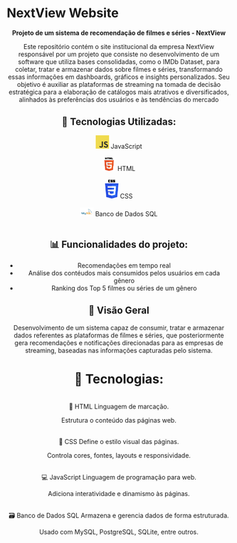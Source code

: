 # NextView Website



<div align="center">
  <strong> Projeto de um sistema de recomendação de filmes e séries - NextView</strong>
</div>

<div align="center">
  <p>Este repositório contém o site institucional da empresa NextView responsável por um projeto que consiste no desenvolvimento de um software que utiliza bases consolidadas, como o IMDb Dataset, para coletar, tratar e armazenar dados sobre filmes e séries, transformando essas informações em dashboards, gráficos e insights personalizados. Seu objetivo é auxiliar as plataformas de streaming na tomada de decisão estratégica para a elaboração de catálogos mais atrativos e diversificados, alinhados às preferências dos usuários e às tendências do mercado</p>

  
  <p align=center>

## 🔧 Tecnologias Utilizadas:
<img src="website/public/assets/imgs/jslogo.png" width="30"> JavaScript<br><br>
<img src="website/public/assets/imgs/htmllogo.png" width="30"> HTML<br><br>
<img src="website/public/assets/imgs/csslogo.png" width="30"> CSS<br><br>
<img src="website/public/assets/imgs/mysqllogo.png" width="30"> Banco de Dados SQL<br><br>


## 📊 Funcionalidades do projeto:

- Recomendações em tempo real
- Análise dos contéudos mais consumidos pelos usuários em cada gênero
- Ranking dos Top 5 filmes ou séries de um gênero
</p>
  
</div>

<div align=center>

## 🔭 Visão Geral

Desenvolvimento de um sistema capaz de consumir, tratar e armazenar dados referentes as plataformas de filmes e séries, que posteriormente gera recomendações e notificações direcionadas para as empresas de streaming, baseadas nas informações capturadas pelo sistema. 
<br>
 <h1>🔧 Tecnologias:</h1>
<br>
📜 HTML
Linguagem de marcação.

Estrutura o conteúdo das páginas web.

<br>
🎨 CSS
Define o estilo visual das páginas.

Controla cores, fontes, layouts e responsividade.

<br>
💻 JavaScript
Linguagem de programação para web.

Adiciona interatividade e dinamismo às páginas.


<br>
🗃️ Banco de Dados SQL
Armazena e gerencia dados de forma estruturada.

Usado com MySQL, PostgreSQL, SQLite, entre outros.

<br>

</div>
